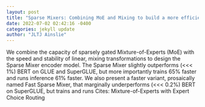```yaml
--- 
layout: post 
title: "Sparse Mixers: Combining MoE and Mixing to build a more efficient BERT" 
date: 2022-07-02 02:42:16 -0400 
categories: jekyll update 
author: "JLTJ Ainslie" 
--- 
```

We combine the capacity of sparsely gated Mixture-of-Experts (MoE) with the speed and stability of linear, mixing transformations to design the Sparse Mixer encoder model. The Sparse Mixer slightly outperforms (<<< 1%) BERT on GLUE and SuperGLUE, but more importantly trains 65% faster and runs inference 61% faster. We also present a faster variant, prosaically named Fast Sparse Mixer, that marginally underperforms (<<< 0.2%) BERT on SuperGLUE, but trains and runs Cites: Mixture-of-Experts with Expert Choice Routing